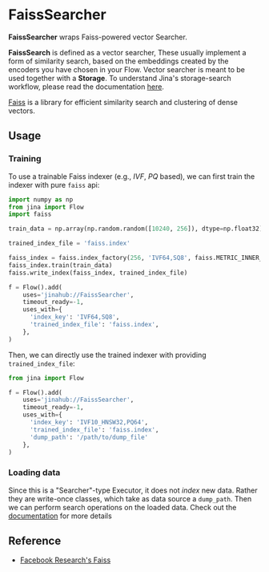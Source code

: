 # FaissSearcher

**FaissSearcher** wraps Faiss-powered vector Searcher.

**FaissSearch** is defined as a vector searcher,
These usually implement a form of similarity search,
based on the embeddings created by the encoders you have chosen in your Flow.
Vector searcher is meant to be used together with a **Storage**.
To understand Jina's storage-search workflow,
please read the documentation [here](https://docs.jina.ai/advanced/experimental/indexers/).

[Faiss](https://github.com/facebookresearch/faiss) is a library for efficient similarity 
search and clustering of dense vectors.


## Usage

### Training

To use a trainable Faiss indexer (e.g., _IVF_, _PQ_ based),
we can first train the indexer with pure `faiss` api:

```python
import numpy as np
from jina import Flow
import faiss

train_data = np.array(np.random.random([10240, 256]), dtype=np.float32)

trained_index_file = 'faiss.index'

faiss_index = faiss.index_factory(256, 'IVF64,SQ8', faiss.METRIC_INNER_PRODUCT)
faiss_index.train(train_data)
faiss.write_index(faiss_index, trained_index_file)

f = Flow().add(
    uses='jinahub://FaissSearcher',
    timeout_ready=-1,
    uses_with={
      'index_key': 'IVF64,SQ8',
      'trained_index_file': 'faiss.index',
    },
)
```

Then, we can directly use the trained indexer with providing `trained_index_file`:

```python
from jina import Flow

f = Flow().add(
    uses='jinahub://FaissSearcher',
    timeout_ready=-1,
    uses_with={
      'index_key': 'IVF10_HNSW32,PQ64',
      'trained_index_file': 'faiss.index',
      'dump_path': '/path/to/dump_file'
    },
)
```

### Loading data

Since this is a "Searcher"-type Executor, it does not _index_ new data.
Rather they are write-once classes, which take as data source a `dump_path`.
Then we can perform search operations on the loaded data.
Check out the 
[documentation](https://docs.jina.ai/advanced/experimental/indexers/#indexing-vs-searching-operations) 
for more details

## Reference

- [Facebook Research's Faiss](https://github.com/facebookresearch/faiss)


<!-- version=v0.4 -->
